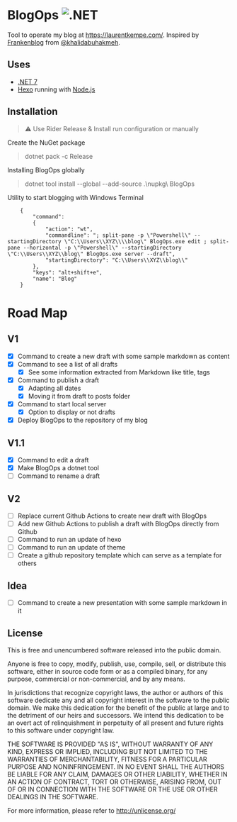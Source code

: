 ﻿# BlogOps ![.NET](https://github.com/laurentkempe/BlogOps/workflows/.NET/badge.svg)

Tool to operate my blog at https://laurentkempe.com/.
Inspired by [Frankenblog](https://khalidabuhakmeh.com/supercharge-blogging-with-frankenblog) from [@khalidabuhakmeh](https://github.com/khalidabuhakmeh).  

## Uses

* [.NET 7](https://dotnet.microsoft.com/download/dotnet/7.0)
* [Hexo](https://hexo.io/) running with [Node.js](https://nodejs.org/en/)

## Installation

> ⚠️ Use Rider Release & Install run configuration or manually

Create the NuGet package
> dotnet pack -c Release

Installing BlogOps globally
> dotnet tool install --global --add-source .\nupkg\ BlogOps

Utility to start blogging with Windows Terminal

        {
            "command": 
            {
                "action": "wt",
                "commandline": "; split-pane -p \"Powershell\" --startingDirectory \"C:\\Users\\XYZ\\\\blog\" BlogOps.exe edit ; split-pane --horizontal -p \"Powershell\" --startingDirectory \"C:\\Users\\XYZ\\blog\" BlogOps.exe server --draft",
                "startingDirectory": "C:\\Users\\XYZ\\blog\\"
            },
            "keys": "alt+shift+e",
            "name": "Blog"
        }

# Road Map

## V1
- [x] Command to create a new draft with some sample markdown as content
- [x] Command to see a list of all drafts
  - [x] See some information extracted from Markdown like title, tags
- [x] Command to publish a draft
    - [x] Adapting all dates
    - [x] Moving it from draft to posts folder
- [x] Command to start local server
  - [x] Option to display or not drafts
- [x] Deploy BlogOps to the repository of my blog

## V1.1
- [x] Command to edit a draft
- [x] Make BlogOps a dotnet tool
- [ ] Command to rename a draft

## V2
- [ ] Replace current Github Actions to create new draft with BlogOps 
- [ ] Add new Github Actions to publish a draft with BlogOps directly from Github 
- [ ] Command to run an update of hexo
- [ ] Command to run an update of theme
- [ ] Create a github repository template which can serve as a template for others

## Idea

- [ ] Command to create a new presentation with some sample markdown in it

## License

This is free and unencumbered software released into the public domain.

Anyone is free to copy, modify, publish, use, compile, sell, or
distribute this software, either in source code form or as a compiled
binary, for any purpose, commercial or non-commercial, and by any
means.

In jurisdictions that recognize copyright laws, the author or authors
of this software dedicate any and all copyright interest in the
software to the public domain. We make this dedication for the benefit
of the public at large and to the detriment of our heirs and
successors. We intend this dedication to be an overt act of
relinquishment in perpetuity of all present and future rights to this
software under copyright law.

THE SOFTWARE IS PROVIDED "AS IS", WITHOUT WARRANTY OF ANY KIND,
EXPRESS OR IMPLIED, INCLUDING BUT NOT LIMITED TO THE WARRANTIES OF
MERCHANTABILITY, FITNESS FOR A PARTICULAR PURPOSE AND NONINFRINGEMENT.
IN NO EVENT SHALL THE AUTHORS BE LIABLE FOR ANY CLAIM, DAMAGES OR
OTHER LIABILITY, WHETHER IN AN ACTION OF CONTRACT, TORT OR OTHERWISE,
ARISING FROM, OUT OF OR IN CONNECTION WITH THE SOFTWARE OR THE USE OR
OTHER DEALINGS IN THE SOFTWARE.

For more information, please refer to <http://unlicense.org/>
